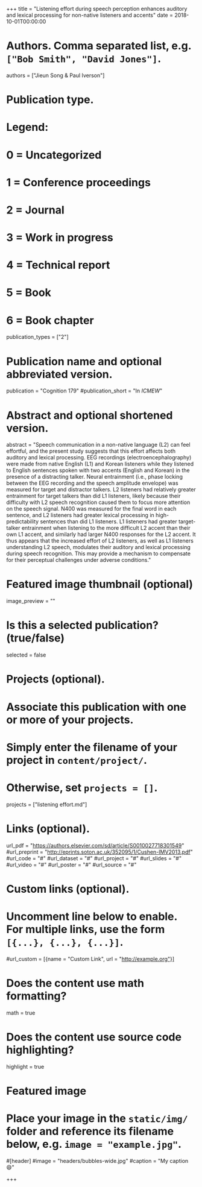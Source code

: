 +++
title = "Listening effort during speech perception enhances auditory and lexical processing for non-native listeners and accents"
date = 2018-10-01T00:00:00

# Authors. Comma separated list, e.g. `["Bob Smith", "David Jones"]`.
authors = ["Jieun Song & Paul Iverson"]

# Publication type.
# Legend:
# 0 = Uncategorized
# 1 = Conference proceedings
# 2 = Journal
# 3 = Work in progress
# 4 = Technical report
# 5 = Book
# 6 = Book chapter
publication_types = ["2"]

# Publication name and optional abbreviated version.
publication = "Cognition 179"
#publication_short = "In *ICMEW*"

# Abstract and optional shortened version.
abstract = "Speech communication in a non-native language (L2) can feel effortful, and the present study suggests that this effort affects both auditory and lexical processing. EEG recordings (electroencephalography) were made from native English (L1) and Korean listeners while they listened to English sentences spoken with two accents (English and Korean) in the presence of a distracting talker. Neural entrainment (i.e., phase locking between the EEG recording and the speech amplitude envelope) was measured for target and distractor talkers. L2 listeners had relatively greater entrainment for target talkers than did L1 listeners, likely because their difficulty with L2 speech recognition caused them to focus more attention on the speech signal. N400 was measured for the final word in each sentence, and L2 listeners had greater lexical processing in high-predictability sentences than did L1 listeners. L1 listeners had greater target-talker entrainment when listening to the more difficult L2 accent than their own L1 accent, and similarly had larger N400 responses for the L2 accent. It thus appears that the increased effort of L2 listeners, as well as L1 listeners understanding L2 speech, modulates their auditory and lexical processing during speech recognition. This may provide a mechanism to compensate for their perceptual challenges under adverse conditions."

# Featured image thumbnail (optional)
image_preview = ""

# Is this a selected publication? (true/false)
selected = false

# Projects (optional).
#   Associate this publication with one or more of your projects.
#   Simply enter the filename of your project in `content/project/`.
#   Otherwise, set `projects = []`.
projects = ["listening effort.md"]

# Links (optional).
url_pdf = "https://authors.elsevier.com/sd/article/S0010027718301549"
#url_preprint = "http://eprints.soton.ac.uk/352095/1/Cushen-IMV2013.pdf"
#url_code = "#"
#url_dataset = "#"
#url_project = "#"
#url_slides = "#"
#url_video = "#"
#url_poster = "#"
#url_source = "#"

# Custom links (optional).
#   Uncomment line below to enable. For multiple links, use the form `[{...}, {...}, {...}]`.
#url_custom = [{name = "Custom Link", url = "http://example.org"}]

# Does the content use math formatting?
math = true

# Does the content use source code highlighting?
highlight = true

# Featured image
# Place your image in the `static/img/` folder and reference its filename below, e.g. `image = "example.jpg"`.
#[header]
#image = "headers/bubbles-wide.jpg"
#caption = "My caption :smile:"

+++

